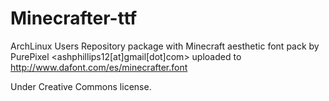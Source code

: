 Minecrafter-ttf
===============


ArchLinux Users Repository package with Minecraft aesthetic font pack by PurePixel 
<ashphillips12[at]gmail[dot]com> uploaded to http://www.dafont.com/es/minecrafter.font

Under Creative Commons license.
